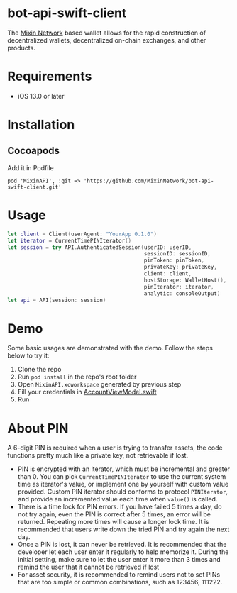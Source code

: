 # bot-api-swift-client
The [Mixin Network](https://mixin.one/) based wallet allows for the rapid construction of decentralized wallets, decentralized on-chain exchanges, and other products.

# Requirements
- iOS 13.0 or later

# Installation

## Cocoapods
Add it in Podfile
```
pod 'MixinAPI', :git => 'https://github.com/MixinNetwork/bot-api-swift-client.git'
```

# Usage
```swift 
let client = Client(userAgent: "YourApp 0.1.0")
let iterator = CurrentTimePINIterator()
let session = try API.AuthenticatedSession(userID: userID,
                                           sessionID: sessionID,
                                           pinToken: pinToken,
                                           privateKey: privateKey,
                                           client: client,
                                           hostStorage: WalletHost(),
                                           pinIterator: iterator,
                                           analytic: consoleOutput)
let api = API(session: session)
```

# Demo
Some basic usages are demonstrated with the demo. Follow the steps below to try it:
1. Clone the repo
2. Run `pod install` in the repo's root folder
3. Open `MixinAPI.xcworkspace` generated by previous step
4. Fill your credentials in [AccountViewModel.swift](https://github.com/MixinNetwork/bot-api-swift-client/blob/main/WalletDemo/WalletDemo/View%20Model/AccountViewModel.swift)
5. Run

# About PIN 
A 6-digit PIN is required when a user is trying to transfer assets, the code functions pretty much like a private key, not retrievable if lost.

- PIN is encrypted with an iterator, which must be incremental and greater than 0. You can pick `CurrentTimePINIterator` to use the current system time as iterator's value, or implement one by yourself with custom value provided. Custom PIN iterator should conforms to protocol `PINIterator`, and provide an incremented value each time when `value()` is called.
- There is a time lock for PIN errors. If you have failed 5 times a day, do not try again, even the PIN is correct after 5 times, an error will be returned. Repeating more times will cause a longer lock time. It is recommended that users write down the tried PIN and try again the next day.
- Once a PIN is lost, it can never be retrieved. It is recommended that the developer let each user enter it regularly to help memorize it. During the initial setting, make sure to let the user enter it more than 3 times and remind the user that it cannot be retrieved if lost
- For asset security, it is recommended to remind users not to set PINs that are too simple or common combinations, such as 123456, 111222.
